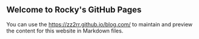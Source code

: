 ## Welcome to Rocky's GitHub Pages

You can use the https://zz2rr.github.io/blog.com/ to maintain and preview the content for this website in Markdown files.
